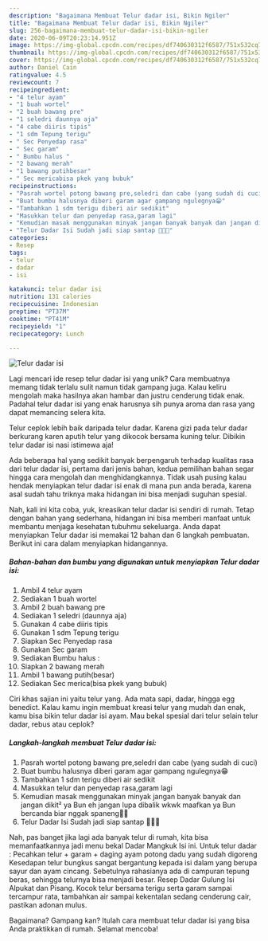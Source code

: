 ```yaml
---
description: "Bagaimana Membuat Telur dadar isi, Bikin Ngiler"
title: "Bagaimana Membuat Telur dadar isi, Bikin Ngiler"
slug: 256-bagaimana-membuat-telur-dadar-isi-bikin-ngiler
date: 2020-06-09T20:23:14.951Z
image: https://img-global.cpcdn.com/recipes/df740630312f6587/751x532cq70/telur-dadar-isi-foto-resep-utama.jpg
thumbnail: https://img-global.cpcdn.com/recipes/df740630312f6587/751x532cq70/telur-dadar-isi-foto-resep-utama.jpg
cover: https://img-global.cpcdn.com/recipes/df740630312f6587/751x532cq70/telur-dadar-isi-foto-resep-utama.jpg
author: Daniel Cain
ratingvalue: 4.5
reviewcount: 7
recipeingredient:
- "4 telur ayam"
- "1 buah wortel"
- "2 buah bawang pre"
- "1 seledri daunnya aja"
- "4 cabe diiris tipis"
- "1 sdm Tepung terigu"
- " Sec Penyedap rasa"
- " Sec garam"
- " Bumbu halus "
- "2 bawang merah"
- "1 bawang putihbesar"
- " Sec mericabisa pkek yang bubuk"
recipeinstructions:
- "Pasrah wortel potong bawang pre,seledri dan cabe (yang sudah di cuci)"
- "Buat bumbu halusnya diberi garam agar gampang ngulegnya😁"
- "Tambahkan 1 sdm terigu diberi air sedikit"
- "Masukkan telur dan penyedap rasa,garam lagi"
- "Kemudian masak menggunakan minyak jangan banyak banyak dan jangan dikit² ya Bun eh jangan lupa dibalik wkwk maafkan ya Bun bercanda biar nggak spaneng🤭😋"
- "Telur Dadar Isi Sudah jadi siap santap 💋💋🥰"
categories:
- Resep
tags:
- telur
- dadar
- isi

katakunci: telur dadar isi 
nutrition: 131 calories
recipecuisine: Indonesian
preptime: "PT37M"
cooktime: "PT41M"
recipeyield: "1"
recipecategory: Lunch

---
```



![Telur dadar isi](https://img-global.cpcdn.com/recipes/df740630312f6587/751x532cq70/telur-dadar-isi-foto-resep-utama.jpg)

Lagi mencari ide resep telur dadar isi yang unik? Cara membuatnya memang tidak terlalu sulit namun tidak gampang juga. Kalau keliru mengolah maka hasilnya akan hambar dan justru cenderung tidak enak. Padahal telur dadar isi yang enak harusnya sih punya aroma dan rasa yang dapat memancing selera kita.

Telur ceplok lebih baik daripada telur dadar. Karena gizi pada telur dadar berkurang karen aputih telur yang dikocok bersama kuning telur. Dibikin telur dadar isi nasi istimewa aja!

Ada beberapa hal yang sedikit banyak berpengaruh terhadap kualitas rasa dari telur dadar isi, pertama dari jenis bahan, kedua pemilihan bahan segar hingga cara mengolah dan menghidangkannya. Tidak usah pusing kalau hendak menyiapkan telur dadar isi enak di mana pun anda berada, karena asal sudah tahu triknya maka hidangan ini bisa menjadi suguhan spesial.


Nah, kali ini kita coba, yuk, kreasikan telur dadar isi sendiri di rumah. Tetap dengan bahan yang sederhana, hidangan ini bisa memberi manfaat untuk membantu menjaga kesehatan tubuhmu sekeluarga. Anda dapat menyiapkan Telur dadar isi memakai 12 bahan dan 6 langkah pembuatan. Berikut ini cara dalam menyiapkan hidangannya.

<!--inarticleads1-->

##### Bahan-bahan dan bumbu yang digunakan untuk menyiapkan Telur dadar isi:

1. Ambil 4 telur ayam
1. Sediakan 1 buah wortel
1. Ambil 2 buah bawang pre
1. Sediakan 1 seledri (daunnya aja)
1. Gunakan 4 cabe diiris tipis
1. Gunakan 1 sdm Tepung terigu
1. Siapkan  Sec Penyedap rasa
1. Gunakan  Sec garam
1. Sediakan  Bumbu halus :
1. Siapkan 2 bawang merah
1. Ambil 1 bawang putih(besar)
1. Sediakan  Sec merica(bisa pkek yang bubuk)


Ciri khas sajian ini yaitu telur yang. Ada mata sapi, dadar, hingga egg benedict. Kalau kamu ingin membuat kreasi telur yang mudah dan enak, kamu bisa bikin telur dadar isi ayam. Mau bekal spesial dari telur selain telur dadar, rebus atau ceplok? 

<!--inarticleads2-->

##### Langkah-langkah membuat Telur dadar isi:

1. Pasrah wortel potong bawang pre,seledri dan cabe (yang sudah di cuci)
1. Buat bumbu halusnya diberi garam agar gampang ngulegnya😁
1. Tambahkan 1 sdm terigu diberi air sedikit
1. Masukkan telur dan penyedap rasa,garam lagi
1. Kemudian masak menggunakan minyak jangan banyak banyak dan jangan dikit² ya Bun eh jangan lupa dibalik wkwk maafkan ya Bun bercanda biar nggak spaneng🤭😋
1. Telur Dadar Isi Sudah jadi siap santap 💋💋🥰


Nah, pas banget jika lagi ada banyak telur di rumah, kita bisa memanfaatkannya jadi menu bekal Dadar Mangkuk Isi ini. Untuk telur dadar : Pecahkan telur + garam + daging ayam potong dadu yang sudah digoreng Kesedapan telur bungkus sangat bergantung kepada isi dalam yang berupa sayur dan ayam cincang. Sebetulnya rahasianya ada di campuran tepung beras, sehingga telurnya bisa menjadi besar. Resep Dadar Gulung Isi Alpukat dan Pisang. Kocok telur bersama terigu serta garam sampai tercampur rata, tambahkan air sampai kekentalan sedang cenderung cair, pastikan adonan mulus. 

Bagaimana? Gampang kan? Itulah cara membuat telur dadar isi yang bisa Anda praktikkan di rumah. Selamat mencoba!
